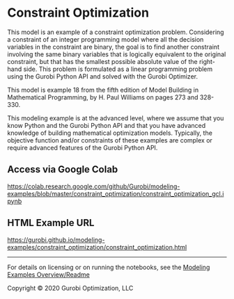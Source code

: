 # Constraint Optimization

This model is an example of a constraint optimization problem. Considering a constraint of an integer programming model 
where all the decision variables in the constraint are binary, the goal is to find another constraint involving the same 
binary variables that is logically equivalent to the original constraint, but that has the smallest possible absolute 
value of the right-hand side. This problem is formulated as a linear programming problem using the Gurobi Python API and 
solved with the Gurobi Optimizer.

This model is example 18 from the fifth edition of Model Building in Mathematical Programming, by H. Paul Williams on 
pages 273 and 328-330.

This modeling example is at the advanced level, where we assume that you know Python and the Gurobi Python API and 
that you have advanced knowledge of building mathematical optimization models. Typically, the objective function 
and/or constraints of these examples are complex or require advanced features of the Gurobi Python API.

## Access via Google Colab

https://colab.research.google.com/github/Gurobi/modeling-examples/blob/master/constraint_optimization/constraint_optimization_gcl.ipynb

## HTML Example URL

https://gurobi.github.io/modeling-examples/constraint_optimization/constraint_optimization.html


----
For details on licensing or on running the notebooks, see the [Modeling Examples Overview/Readme](https://github.com/Gurobi/modeling-examples/)


Copyright © 2020 Gurobi Optimization, LLC

